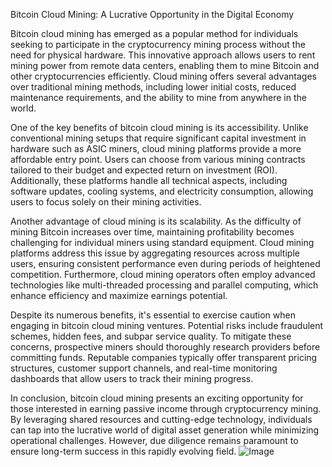 Bitcoin Cloud Mining: A Lucrative Opportunity in the Digital Economy

Bitcoin cloud mining has emerged as a popular method for individuals seeking to participate in the cryptocurrency mining process without the need for physical hardware. This innovative approach allows users to rent mining power from remote data centers, enabling them to mine Bitcoin and other cryptocurrencies efficiently. Cloud mining offers several advantages over traditional mining methods, including lower initial costs, reduced maintenance requirements, and the ability to mine from anywhere in the world.

One of the key benefits of bitcoin cloud mining is its accessibility. Unlike conventional mining setups that require significant capital investment in hardware such as ASIC miners, cloud mining platforms provide a more affordable entry point. Users can choose from various mining contracts tailored to their budget and expected return on investment (ROI). Additionally, these platforms handle all technical aspects, including software updates, cooling systems, and electricity consumption, allowing users to focus solely on their mining activities.

Another advantage of cloud mining is its scalability. As the difficulty of mining Bitcoin increases over time, maintaining profitability becomes challenging for individual miners using standard equipment. Cloud mining platforms address this issue by aggregating resources across multiple users, ensuring consistent performance even during periods of heightened competition. Furthermore, cloud mining operators often employ advanced technologies like multi-threaded processing and parallel computing, which enhance efficiency and maximize earnings potential.

Despite its numerous benefits, it's essential to exercise caution when engaging in bitcoin cloud mining ventures. Potential risks include fraudulent schemes, hidden fees, and subpar service quality. To mitigate these concerns, prospective miners should thoroughly research providers before committing funds. Reputable companies typically offer transparent pricing structures, customer support channels, and real-time monitoring dashboards that allow users to track their mining progress.

In conclusion, bitcoin cloud mining presents an exciting opportunity for those interested in earning passive income through cryptocurrency mining. By leveraging shared resources and cutting-edge technology, individuals can tap into the lucrative world of digital asset generation while minimizing operational challenges. However, due diligence remains paramount to ensure long-term success in this rapidly evolving field. ![Image](https://github.com/user-attachments/assets/b6e7b7a2-655e-4d44-8baa-20c566a3cb65)